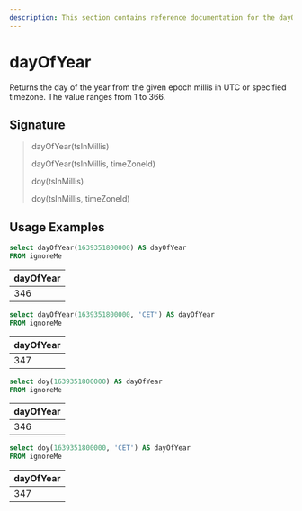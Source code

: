 ```yaml
---
description: This section contains reference documentation for the dayOfYear function.
---
```


# dayOfYear

Returns the day of the year from the given epoch millis in UTC or specified timezone. 
The value ranges from 1 to 366.

## Signature

> dayOfYear(tsInMillis)
>
> dayOfYear(tsInMillis, timeZoneId)
>
> doy(tsInMillis)
>
> doy(tsInMillis, timeZoneId)

## Usage Examples

```sql
select dayOfYear(1639351800000) AS dayOfYear
FROM ignoreMe
```

| dayOfYear   |
| ------------- |
| 346 |

```sql
select dayOfYear(1639351800000, 'CET') AS dayOfYear
FROM ignoreMe
```

| dayOfYear   |
| ------------- |
| 347 |

```sql
select doy(1639351800000) AS dayOfYear
FROM ignoreMe
```

| dayOfYear   |
| ------------- |
| 346 |

```sql
select doy(1639351800000, 'CET') AS dayOfYear
FROM ignoreMe
```

| dayOfYear   |
| ------------- |
| 347 |
